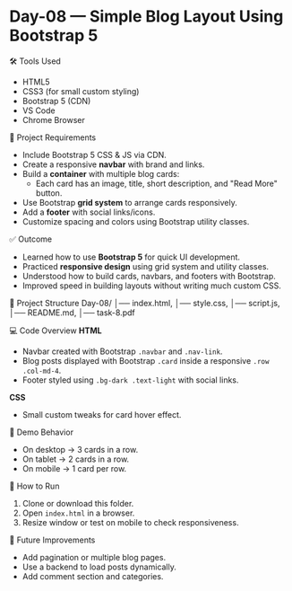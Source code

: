 # Day-08 — Simple Blog Layout Using Bootstrap 5

🛠 Tools Used
- HTML5
- CSS3 (for small custom styling)
- Bootstrap 5 (CDN)
- VS Code
- Chrome Browser

📌 Project Requirements
- Include Bootstrap 5 CSS & JS via CDN.
- Create a responsive **navbar** with brand and links.
- Build a **container** with multiple blog cards:
  - Each card has an image, title, short description, and "Read More" button.
- Use Bootstrap **grid system** to arrange cards responsively.
- Add a **footer** with social links/icons.
- Customize spacing and colors using Bootstrap utility classes.

✅ Outcome
- Learned how to use **Bootstrap 5** for quick UI development.
- Practiced **responsive design** using grid system and utility classes.
- Understood how to build cards, navbars, and footers with Bootstrap.
- Improved speed in building layouts without writing much custom CSS.

📂 Project Structure
Day-08/
│── index.html,
│── style.css,
│── script.js,
│── README.md,
│── task-8.pdf

💻 Code Overview
**HTML**  
- Navbar created with Bootstrap `.navbar` and `.nav-link`.  
- Blog posts displayed with Bootstrap `.card` inside a responsive `.row .col-md-4`.  
- Footer styled using `.bg-dark .text-light` with social links.  

**CSS**  
- Small custom tweaks for card hover effect.  

📱 Demo Behavior
- On desktop → 3 cards in a row.  
- On tablet → 2 cards in a row.  
- On mobile → 1 card per row.  

🚀 How to Run
1. Clone or download this folder.
2. Open `index.html` in a browser.
3. Resize window or test on mobile to check responsiveness.

🔮 Future Improvements
- Add pagination or multiple blog pages.
- Use a backend to load posts dynamically.
- Add comment section and categories.
